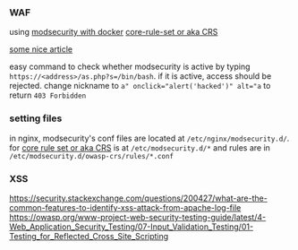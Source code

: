 ### WAF
using [modsecurity with docker](https://github.com/coreruleset/modsecurity-crs-docker)
[core-rule-set or aka CRS](https://github.com/coreruleset/coreruleset)

[some nice article](https://dev.to/henri_sekeladi/install-nginx-with-modsecurity-3-owasp-crs-on-ubuntu-2204-5d6l)

easy command to check whether modsecurity is active by typing `https://<address>/as.php?s=/bin/bash`. if it is active, access should be rejected.
change nickname to `a" onclick="alert('hacked')" alt="a` to return `403 Forbidden`


### setting files
in nginx, modsecurity's conf files are located at `/etc/nginx/modsecurity.d/`.
for [core rule set or aka CRS](https://coreruleset.org/) is at `/etc/modsecurity.d/*` and rules are in `/etc/modsecurity.d/owasp-crs/rules/*.conf`

### XSS
https://security.stackexchange.com/questions/200427/what-are-the-common-features-to-identify-xss-attack-from-apache-log-file
https://owasp.org/www-project-web-security-testing-guide/latest/4-Web_Application_Security_Testing/07-Input_Validation_Testing/01-Testing_for_Reflected_Cross_Site_Scripting
